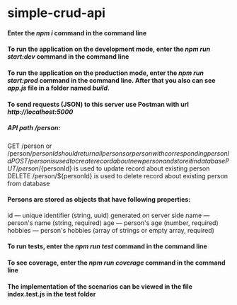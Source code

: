 # simple-crud-api

#### Enter the ***npm i*** command in the command line

#### To run the application on the development mode, enter the ***npm run start:dev*** command in the command line

#### To run the application on the production mode, enter the ***npm run start:prod*** command in the command line. After that you also can see ***app.js*** file in a folder named ***build***.

#### To send requests (JSON) to this server use Postman with url ***http://localhost:5000***

##### API path /person:

GET /person or /person/${personId} should return all persons or person with corresponding personId
POST /person is used to create record about new person and store it in database
PUT /person/${personId} is used to update record about existing person
DELETE /person/${personId} is used to delete record about existing person from database

#### Persons are stored as objects that have following properties:

id — unique identifier (string, uuid) generated on server side
name — person's name (string, required)
age — person's age (number, required)
hobbies — person's hobbies (array of strings or empty array, required)

#### To run tests, enter the ***npm run test*** command in the command line

#### To see coverage, enter the ***npm run coverage*** command in the command line

#### The implementation of the scenarios can be viewed in the file index.test.js in the test folder
